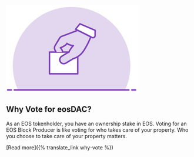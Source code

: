 ![Why Vote?](/assets/vote-for-dac.svg)

Why Vote for eosDAC?
--------------------

As an EOS tokenholder, you have an ownership stake in EOS. Voting for an EOS Block Producer is like voting for who takes care of your property. Who you choose to take care of your property matters.

[Read more]({% translate_link why-vote %})
